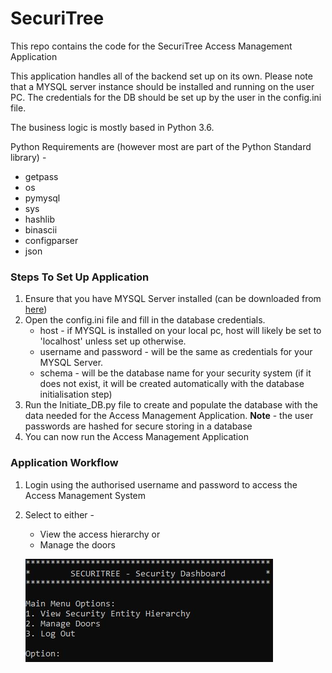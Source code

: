# SecuriTree
This repo contains the code for the SecuriTree Access Management Application

This application handles all of the backend set up on its own. 
Please note that a MYSQL server instance should be installed and running on the user PC. 
The credentials for the DB should be set up by the user in the config.ini file.

The business logic is mostly based in Python 3.6.

Python Requirements are (however most are part of the Python Standard library) -
* getpass
* os
* pymysql
* sys
* hashlib
* binascii
* configparser
* json

### Steps To Set Up Application
1. Ensure that you have MYSQL Server installed (can be downloaded from [here](https://dev.mysql.com/downloads/))
2. Open the config.ini file and fill in the database credentials. 
    * host - if MYSQL is installed on your local pc, host will likely be set to 'localhost' unless set up otherwise.
    * username and password - will be the same as credentials for your MYSQL Server.
    * schema - will be the database name for your security system (if it does not exist, it will be created automatically with the database initialisation step)
3. Run the Initiate_DB.py file to create and populate the database with the data needed for the Access Management Application. **Note** -  the user passwords are hashed for secure storing in a database
4. You can now run the Access Management Application

### Application Workflow
1. Login using the authorised username and password to access the Access Management System
2. Select to either - 
    * View the access hierarchy or
    * Manage the doors
    
    ![main menu](https://github.com/duplesJuan/SecuriTree/blob/master/Images/main_menu.jpg?raw=true)
